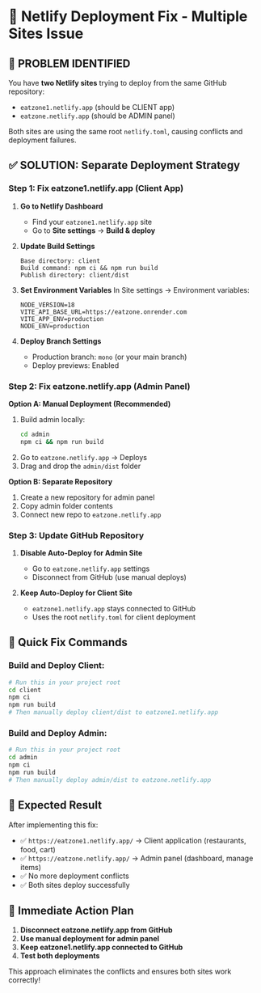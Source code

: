 # 🚨 Netlify Deployment Fix - Multiple Sites Issue

## 🎯 **PROBLEM IDENTIFIED**
You have **two Netlify sites** trying to deploy from the same GitHub repository:
- `eatzone1.netlify.app` (should be CLIENT app)
- `eatzone.netlify.app` (should be ADMIN panel)

Both sites are using the same root `netlify.toml`, causing conflicts and deployment failures.

## ✅ **SOLUTION: Separate Deployment Strategy**

### **Step 1: Fix eatzone1.netlify.app (Client App)**

1. **Go to Netlify Dashboard**
   - Find your `eatzone1.netlify.app` site
   - Go to **Site settings** → **Build & deploy**

2. **Update Build Settings**
   ```
   Base directory: client
   Build command: npm ci && npm run build
   Publish directory: client/dist
   ```

3. **Set Environment Variables**
   In Site settings → Environment variables:
   ```
   NODE_VERSION=18
   VITE_API_BASE_URL=https://eatzone.onrender.com
   VITE_APP_ENV=production
   NODE_ENV=production
   ```

4. **Deploy Branch Settings**
   - Production branch: `mono` (or your main branch)
   - Deploy previews: Enabled

### **Step 2: Fix eatzone.netlify.app (Admin Panel)**

**Option A: Manual Deployment (Recommended)**
1. Build admin locally:
   ```bash
   cd admin
   npm ci && npm run build
   ```
2. Go to `eatzone.netlify.app` → Deploys
3. Drag and drop the `admin/dist` folder

**Option B: Separate Repository**
1. Create a new repository for admin panel
2. Copy admin folder contents
3. Connect new repo to `eatzone.netlify.app`

### **Step 3: Update GitHub Repository**

1. **Disable Auto-Deploy for Admin Site**
   - Go to `eatzone.netlify.app` settings
   - Disconnect from GitHub (use manual deploys)

2. **Keep Auto-Deploy for Client Site**
   - `eatzone1.netlify.app` stays connected to GitHub
   - Uses the root `netlify.toml` for client deployment

## 🔧 **Quick Fix Commands**

### **Build and Deploy Client:**
```bash
# Run this in your project root
cd client
npm ci
npm run build
# Then manually deploy client/dist to eatzone1.netlify.app
```

### **Build and Deploy Admin:**
```bash
# Run this in your project root
cd admin
npm ci
npm run build
# Then manually deploy admin/dist to eatzone.netlify.app
```

## 🎉 **Expected Result**

After implementing this fix:
- ✅ `https://eatzone1.netlify.app/` → Client application (restaurants, food, cart)
- ✅ `https://eatzone.netlify.app/` → Admin panel (dashboard, manage items)
- ✅ No more deployment conflicts
- ✅ Both sites deploy successfully

## 🚀 **Immediate Action Plan**

1. **Disconnect eatzone.netlify.app from GitHub**
2. **Use manual deployment for admin panel**
3. **Keep eatzone1.netlify.app connected to GitHub**
4. **Test both deployments**

This approach eliminates the conflicts and ensures both sites work correctly!
